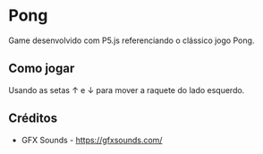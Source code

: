 # Pong

Game desenvolvido com P5.js referenciando o clássico jogo Pong.

## Como jogar

Usando as setas ↑ e ↓ para mover a raquete do lado esquerdo.

## Créditos

- GFX Sounds - https://gfxsounds.com/
